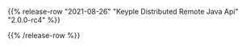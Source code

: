 {{% release-row "2021-08-26" "Keyple Distributed Remote Java Api" "2.0.0-rc4" %}} 

{{% /release-row %}}
